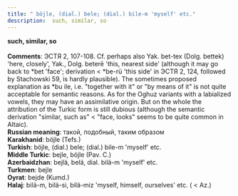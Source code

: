```yaml
---
title: " böjle, (dial.) bele; (dial.) bile-m 'myself' etc."
description:  such, similar, so
---
```

<p data-pagefind-weight="0.5">
<strong> such, similar, so</strong><br><br>
<strong>Comments</strong>:  ЭСТЯ 2, 107-108. Cf. perhaps also Yak. bet-tex (Dolg. bettek) 'here, closely', Yak., Dolg. beterē 'this, nearest side' (although it may go back to *bet 'face'; derivation < *be-rü 'this side' in ЭСТЯ 2, 124, followed by Stachowski 59, is hardly plausible). The sometimes proposed explanation as *bu ile, i.e. "together with it" or "by means of it" is not quite acceptable for semantic reasons. As for the Oghuz variants with a labialized vowels, they may have an assimilative origin. But on the whole the attribution of the Turkic form is still dubious (although the semantic derivation "similar, such as" < "face, looks" seems to be quite common in Altaic).<br>
<strong>Russian meaning</strong>:  такой, подобный, таким образом<br>
<strong>Karakhanid</strong>:  böjle (Tefs.)<br>
<strong>Turkish</strong>:  böjle, (dial.) bele; (dial.) bile-m 'myself' etc.<br>
<strong>Middle Turkic</strong>:  bejle, böjle (Pav. C.)<br>
<strong>Azerbaidzhan</strong>:  bejlä, belä, dial. bilä-m 'myself' etc.<br>
<strong>Turkmen</strong>:  bejle<br>
<strong>Oyrat</strong>:  bejde (Kumd.)<br>
<strong>Halaj</strong>:  bilä-m, bilä-si, bilä-miz 'myself, himself, ourselves' etc. ( < Az.)<br>

</p>

